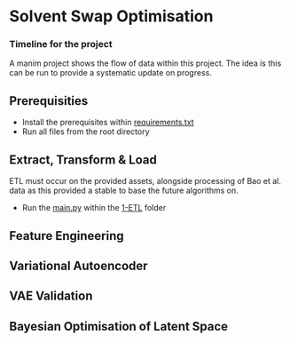 # Solvent Swap Optimisation

### Timeline for the project

A manim project shows the flow of data within this project. The idea is this can be run to provide a systematic update on progress.

## Prerequisities 
- Install the prerequisites within [requirements.txt](requirements.txt)
- Run all files from the root directory

## Extract, Transform & Load

ETL must occur on the provided assets, alongside processing of Bao et al. data as this provided a stable to base the future algorithms on. 

- Run the [main.py](src/1-ETL/main.py) within the [1-ETL](src/1-ETL/) folder


## Feature Engineering

## Variational Autoencoder

## VAE Validation

## Bayesian Optimisation of Latent Space
